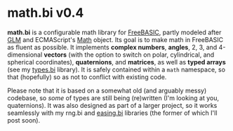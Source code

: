 # math.bi v0.4

**math.bi** is a configurable math library for [FreeBASIC](https://www.freebasic.net/), partly modeled after [GLM](https://github.com/g-truc/glm) and ECMAScript's [Math](https://developer.mozilla.org/en/docs/Web/JavaScript/Reference/Global_Objects/Math) object. Its goal is to make math in FreeBASIC as fluent as possible. It implements **complex numbers**, **angles**, 2, 3, and 4-dimensional **vectors** (with the option to switch on polar, cylindrical, and spherical coordinates), **quaternions**, and **matrices**, as well as **typed arrays** (see my [types.bi](https://github.com/guillaumerangheard/types.bi) library). It is safely contained within a `math` namespace, so that (hopefully) so as not to conflict with existing code.

Please note that it is based on a somewhat old (and arguably messy) codebase, so _some_ of types are still being (re)written (I'm looking at you, quaternions). It was also designed as part of a larger project, so it works seamlessly with my rng.bi and [easing.bi](https://github.com/guillaumerangheard/easing.bi) libraries (the former of which I'll post soon).
